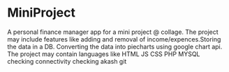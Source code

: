 # MiniProject
A personal finance manager app for a mini project @ collage. The project may include features like adding and removal of income/expences.Storing the data in a DB. Converting the data into piecharts using google chart api. The project may contain languages like HTML JS CSS PHP MYSQL checking connectivity checking akash git
